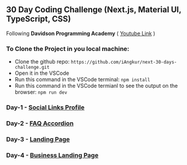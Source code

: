 ## 30 Day Coding Challenge (Next.js, Material UI, TypeScript, CSS)

Following <b>Davidson Programming Academy</b>
( [Youtube Link](https://www.youtube.com/watch?v=fmINfatqWj4&list=PL4Sjj55AOe23m6LrrtCK3rG_JkUGC68kS) )

### To Clone the Project in you local machine:
 - Clone the github repo: ```https://github.com/iAngkur/next-30-days-challenge.git```
 - Open it in the VSCode
 - Run this command in the VSCode terminal:
   ``` npm install ```
 - Run this command in the VSCode termianl to see the output on the browser:
   ``` npm run dev ```

### Day-1 - [Social Links Profile](https://github.com/iAngkur/next-30-days-challenge/tree/main/app/day1)
### Day-2 - [FAQ Accordion](https://github.com/iAngkur/next-30-days-challenge/tree/main/app/day2)
### Day-3 - [Landing Page](https://github.com/iAngkur/next-30-days-challenge/tree/main/app/day3)
### Day-4 - [Business Landing Page](https://github.com/iAngkur/next-30-days-challenge/tree/main/app/day4)
